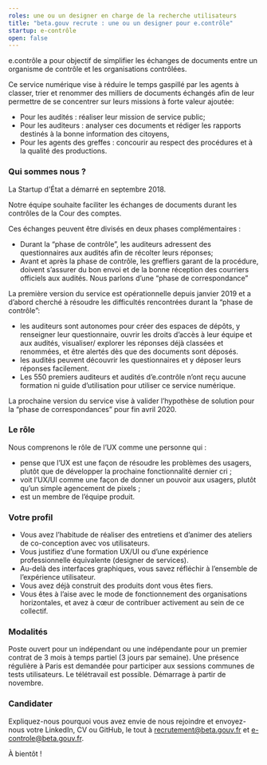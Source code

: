 ```yaml
---
roles: une ou un designer en charge de la recherche utilisateurs
title: "beta.gouv recrute : une ou un designer pour e.contrôle"
startup: e-contrôle
open: false
---
```


e.contrôle a pour objectif de simplifier les échanges de documents entre un organisme de contrôle et les organisations contrôlées.

Ce service numérique vise à réduire le temps gaspillé par les agents à classer, trier et renommer des milliers de documents échangés afin de leur permettre de se concentrer sur leurs missions à forte valeur ajoutée:
* Pour les audités : réaliser leur mission de service public;
* Pour les auditeurs : analyser ces documents et rédiger les rapports destinés à la bonne information des citoyens,
* Pour les agents des greffes : concourir au respect des procédures et à la qualité des productions.

<!--more-->

### Qui sommes nous ?
La Startup d'État a démarré en septembre 2018. 

Notre équipe souhaite faciliter les échanges de documents durant les contrôles de la Cour des comptes.

Ces échanges peuvent être divisés en deux phases complémentaires :
* Durant la “phase de contrôle”, les auditeurs adressent des questionnaires aux audités afin de récolter leurs réponses;
* Avant et après la phase de contrôle, les greffiers garant de la procédure, doivent s’assurer du bon envoi et de la bonne réception des courriers officiels aux audités. Nous parlons d’une “phase de correspondance”

La première version du service est opérationnelle depuis janvier 2019 et a d’abord cherché à résoudre les difficultés rencontrées durant la “phase de contrôle”:
* les auditeurs sont autonomes pour créer des espaces de dépôts, y renseigner leur questionnaire, ouvrir les droits d’accès à leur équipe et aux audités, visualiser/ explorer les réponses déjà classées et renommées, et être alertés dès que des documents sont déposés.
* les audités peuvent découvrir les questionnaires et y déposer leurs réponses facilement.
* Les 550 premiers auditeurs et audités d’e.contrôle n’ont reçu aucune formation ni guide d’utilisation pour utiliser ce service numérique.

La prochaine version du service vise à valider l’hypothèse de solution pour la “phase de correspondances” pour fin avril 2020.

### Le rôle
Nous comprenons le rôle de l’UX comme une personne qui :
* pense que l’UX est une façon de résoudre les problèmes des usagers, plutôt que de développer la prochaine fonctionnalité dernier cri ;
* voit l’UX/UI comme une façon de donner un pouvoir aux usagers, plutôt qu’un simple agencement de pixels ;
* est un membre de l’équipe produit.


### Votre profil
* Vous avez l’habitude de réaliser des entretiens et d’animer des ateliers de co-conception avec vos utilisateurs.
* Vous justifiez d’une formation UX/UI ou d’une expérience professionnelle équivalente (designer de services).
* Au-delà des interfaces graphiques, vous savez réfléchir à l’ensemble de l’expérience utilisateur.
* Vous avez déjà construit des produits dont vous êtes fiers.
* Vous êtes à l’aise avec le mode de fonctionnement des organisations horizontales, et avez à cœur de contribuer activement au sein de ce collectif.


### Modalités
Poste ouvert pour un indépendant ou une indépendante pour un premier contrat de 3 mois à temps partiel (3 jours par semaine). Une présence régulière à Paris est demandée pour participer aux sessions communes de tests utilisateurs. Le télétravail est possible. Démarrage à partir de novembre.

### Candidater

Expliquez-nous pourquoi vous avez envie de nous rejoindre et envoyez-nous votre LinkedIn, CV ou GitHub, le tout à recrutement@beta.gouv.fr et e-controle@beta.gouv.fr.

À bientôt !
